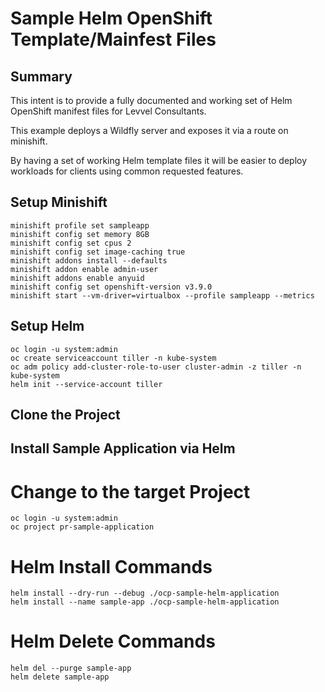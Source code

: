 # Sample Helm OpenShift Template/Mainfest Files

## Summary

This intent is to provide a fully documented and working set of Helm OpenShift manifest files for Levvel Consultants.

This example deploys a Wildfly server and exposes it via a route on minishift.

By having a set of working Helm template files it will be easier to deploy workloads for clients using common requested features.

## Setup Minishift

```
minishift profile set sampleapp
minishift config set memory 8GB
minishift config set cpus 2
minishift config set image-caching true
minishift addons install --defaults
minishift addon enable admin-user
minishift addons enable anyuid
minishift config set openshift-version v3.9.0
minishift start --vm-driver=virtualbox --profile sampleapp --metrics
```

## Setup Helm

```
oc login -u system:admin
oc create serviceaccount tiller -n kube-system
oc adm policy add-cluster-role-to-user cluster-admin -z tiller -n kube-system
helm init --service-account tiller
```

## Clone the Project


## Install Sample Application via Helm

# Change to the target Project

```
oc login -u system:admin
oc project pr-sample-application
```

# Helm Install Commands

```
helm install --dry-run --debug ./ocp-sample-helm-application
helm install --name sample-app ./ocp-sample-helm-application
```

# Helm Delete Commands

```
helm del --purge sample-app
helm delete sample-app
```
